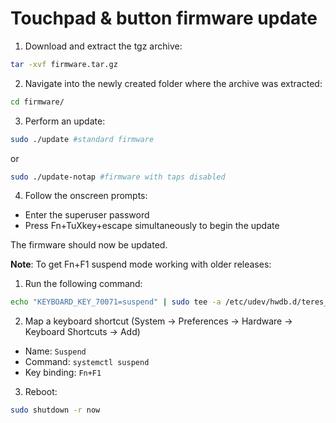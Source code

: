 # Touchpad & button firmware update

1. Download and extract the tgz archive:

```bash
tar -xvf firmware.tar.gz
```

2. Navigate into the newly created folder where the archive was extracted:

```bash
cd firmware/
```

3. Perform an update:

```bash
sudo ./update #standard firmware
```

or

```bash
sudo ./update-notap #firmware with taps disabled
```

4. Follow the onscreen prompts: 

- Enter the superuser password
- Press Fn+TuXkey+escape simultaneously to begin the update

The firmware should now be updated.

**Note**: To get Fn+F1 suspend mode working with older releases:

1. Run the following command:

```bash
echo "KEYBOARD_KEY_70071=suspend" | sudo tee -a /etc/udev/hwdb.d/teres_kbd.hwdb
```

2. Map a keyboard shortcut (System -> Preferences -> Hardware -> Keyboard Shortcuts -> Add)

- Name: `Suspend`
- Command: `systemctl suspend`
- Key binding: `Fn+F1`

3. Reboot:

```bash
sudo shutdown -r now
```
